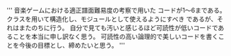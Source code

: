 '''
音楽ゲームにおける適正譜面難易度の考察で用いた
コードが1〜6まである。
クラスを用いて構造化し、モジュールとして使えるようにすべき
であるが、それはまたのちに行う。
自分で見ても汚いと感じるほど可読性が低いコードであることを本当に申し訳なく思う。
可読性の高い論理的で美しいコードを書くことを今後の目標とし、締めたいと思う。
'''